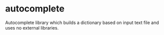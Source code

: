 # autocomplete
Autocomplete library which builds a dictionary based on input text file and uses no external libraries.
